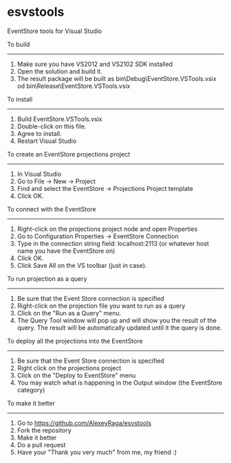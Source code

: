esvstools
=========

EventStore tools for Visual Studio

To build
________

1. Make sure you have VS2012 and VS2102 SDK installed
2. Open the solution and build it.
3. The result package will be built as bin\Debug\EventStore.VSTools.vsix od bin\Release\EventStore.VSTools.vsix


To install
__________

1. Build EventStore.VSTools.vsix
2. Double-click on this file.
3. Agree to install.
4. Restart Visual Studio


To create an EventStore projections project
___________________________________________

1. In Visual Studio
2. Go to File -> New -> Project
3. Find and select the EventStore -> Projections Project template
4. Click OK.

To connect with the EventStore
______________________________

1. Right-click on the projections project node and open Properties
2. Go to Configuration Properties -> EventStore Connection
3. Type in the connection string field: localhost:2113 (or whatever host name you have the EventStore on)
4. Click OK.
5. Click Save All on the VS toolbar (just in case).

To run projection as a query
____________________________

1. Be sure that the Event Store connection is specified
2. Right-click on the projection file you want to run as a query
3. Click on the "Run as a Query" menu.
4. The Query Tool window will pop up and will show you the result of the query. The result will be automatically updated until it the query is done.

To deploy all the projections into the EventStore
_________________________________________________

1. Be sure that the Event Store connection is specified
2. Right click on the projections project
3. Click on the "Deploy to EventStore" menu
4. You may watch what is happening in the Output window (the EventStore category)

To make it better
_________________

1. Go to https://github.com/AlexeyRaga/esvstools
2. Fork the repository
3. Make it better
4. Do a pull request
5. Have your "Thank you very much" from me, my friend :)

